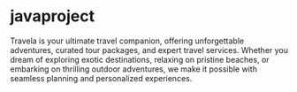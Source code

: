 # javaproject
Travela is your ultimate travel companion, offering unforgettable adventures, curated tour packages, and expert travel services. Whether you dream of exploring exotic destinations, relaxing on pristine beaches, or embarking on thrilling outdoor adventures, we make it possible with seamless planning and personalized experiences.
